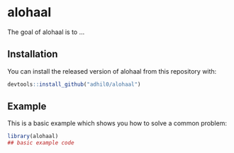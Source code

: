 
# alohaal

<!-- badges: start -->
<!-- badges: end -->

The goal of alohaal is to ...

## Installation

You can install the released version of alohaal from this repository with:

``` r
devtools::install_github("adhil0/alohaal")
```

## Example

This is a basic example which shows you how to solve a common problem:

``` r
library(alohaal)
## basic example code
```

